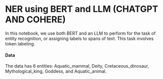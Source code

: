 # NER using BERT and LLM (CHATGPT AND COHERE)
In this notebook, we use both BERT and an LLM to perform for the task of entity recognition, or assigning labels to spans of text. This task involves token labeling.

#### Data
The data has 6 entities: Aquatic_mammal, Deity, Cretaceous_dinosaur, Mythological_king, Goddess, and Aquatic_animal.